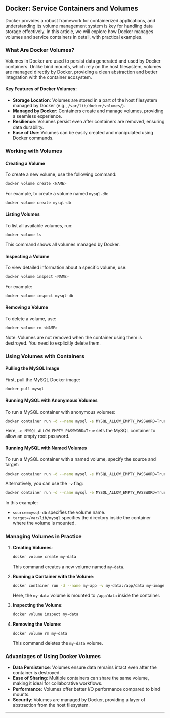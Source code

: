 
## Docker: Service Containers and Volumes

Docker provides a robust framework for containerized applications, and understanding its volume management system is key for handling data storage effectively. In this article, we will explore how Docker manages volumes and service containers in detail, with practical examples.

### What Are Docker Volumes?

Volumes in Docker are used to persist data generated and used by Docker containers. Unlike bind mounts, which rely on the host filesystem, volumes are managed directly by Docker, providing a clean abstraction and better integration with the container ecosystem.

#### Key Features of Docker Volumes:
- **Storage Location**: Volumes are stored in a part of the host filesystem managed by Docker (e.g., `/var/lib/docker/volumes/`).
- **Managed by Docker**: Containers create and manage volumes, providing a seamless experience.
- **Resilience**: Volumes persist even after containers are removed, ensuring data durability.
- **Ease of Use**: Volumes can be easily created and manipulated using Docker commands.

### Working with Volumes

#### Creating a Volume
To create a new volume, use the following command:
```bash
docker volume create <NAME>
```
For example, to create a volume named `mysql-db`:
```bash
docker volume create mysql-db
```

#### Listing Volumes
To list all available volumes, run:
```bash
docker volume ls
```
This command shows all volumes managed by Docker.

#### Inspecting a Volume
To view detailed information about a specific volume, use:
```bash
docker volume inspect <NAME>
```
For example:
```bash
docker volume inspect mysql-db
```

#### Removing a Volume
To delete a volume, use:
```bash
docker volume rm <NAME>
```
Note: Volumes are not removed when the container using them is destroyed. You need to explicitly delete them.

### Using Volumes with Containers

#### Pulling the MySQL Image
First, pull the MySQL Docker image:
```bash
docker pull mysql
```

#### Running MySQL with Anonymous Volumes
To run a MySQL container with anonymous volumes:
```bash
docker container run -d --name mysql -e MYSQL_ALLOW_EMPTY_PASSWORD=True mysql
```
Here, `-e MYSQL_ALLOW_EMPTY_PASSWORD=True` sets the MySQL container to allow an empty root password.

#### Running MySQL with Named Volumes
To run a MySQL container with a named volume, specify the source and target:
```bash
docker container run -d --name mysql -e MYSQL_ALLOW_EMPTY_PASSWORD=True --mount source=mysql-db,target=/var/lib/mysql mysql
```
Alternatively, you can use the `-v` flag:
```bash
docker container run -d --name mysql -e MYSQL_ALLOW_EMPTY_PASSWORD=True -v mysql-db:/var/lib/mysql mysql
```
In this example:
- `source=mysql-db` specifies the volume name.
- `target=/var/lib/mysql` specifies the directory inside the container where the volume is mounted.

### Managing Volumes in Practice

1. **Creating Volumes**:
   ```bash
   docker volume create my-data
   ```
   This command creates a new volume named `my-data`.

2. **Running a Container with the Volume**:
   ```bash
   docker container run -d --name my-app -v my-data:/app/data my-image
   ```
   Here, the `my-data` volume is mounted to `/app/data` inside the container.

3. **Inspecting the Volume**:
   ```bash
   docker volume inspect my-data
   ```

4. **Removing the Volume**:
   ```bash
   docker volume rm my-data
   ```
   This command deletes the `my-data` volume.

### Advantages of Using Docker Volumes
- **Data Persistence**: Volumes ensure data remains intact even after the container is destroyed.
- **Ease of Sharing**: Multiple containers can share the same volume, making it ideal for collaborative workflows.
- **Performance**: Volumes offer better I/O performance compared to bind mounts.
- **Security**: Volumes are managed by Docker, providing a layer of abstraction from the host filesystem.

---
